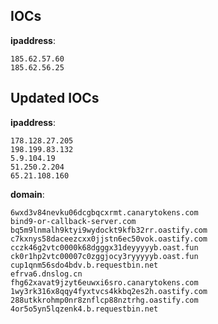 
## IOCs

__ipaddress__:

```text
185.62.57.60
185.62.56.25
```

## Updated IOCs

__ipaddress__:

```text
178.128.27.205
198.199.83.132
5.9.104.19
51.250.2.204
65.21.108.160
```

__domain__:

```text
6wxd3v84nevku06dcgbqcxrmt.canarytokens.com
bind9-or-callback-server.com
bq5m9lnmalh9ktyi9wydockt9kfb32rr.oastify.com
c7kxnys58daceezcxx0jjstn6ec50vok.oastify.com
cczk46g2vtc0000k68dgggx31deyyyyyb.oast.fun
ck0r1hp2vtc00007c0zggjocy3ryyyyyb.oast.fun
cup1qnm56sdo4bdv.b.requestbin.net
efrva6.dnslog.cn
fhg62xavat9jzyt6euwxi6sro.canarytokens.com
1wy3rk316x8qqy4fyxtvcs4kkbq2es2h.oastify.com
288utkkrohmp0nr8znflcp88nztrhg.oastify.com
4or5o5yn5lqzenk4.b.requestbin.net
```
